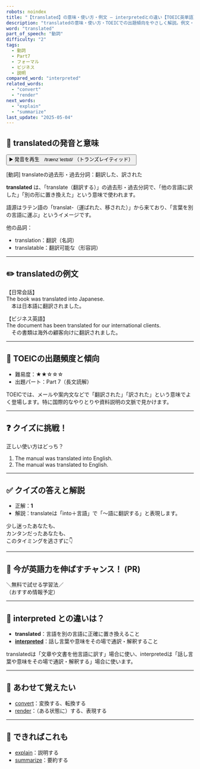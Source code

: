```yaml
---
robots: noindex
title: "【translated】の意味・使い方・例文 ― interpretedとの違い【TOEIC英単語】"
description: "translatedの意味・使い方・TOEICでの出題傾向をやさしく解説。例文・クイズ付きでinterpretedとの違いもわかりやすく学べます。"
word: "translated"
part_of_speech: "動詞"
difficulty: "2"
tags:
  - 動詞
  - Part7
  - フォーマル
  - ビジネス
  - 説明
compared_word: "interpreted"
related_words:
  - "convert"
  - "render"
next_words:
  - "explain"
  - "summarize"
last_update: "2025-05-04"
---
```


## 🔰 translatedの発音と意味

<button class="play-audio" onclick="playTTS('translated')">
  <span class="play-audio-main">
    ▶️ 発音を再生　/trænzˈleɪtɪd/
  </span>
  <span class="play-audio-sub">
    （トランズレイティッド）
  </span>
</button>

[動詞] translateの過去形・過去分詞：翻訳した、訳された

**translated** は、「translate（翻訳する）」の過去形・過去分詞で、「他の言語に訳した」「別の形に置き換えた」という意味で使われます。

語源はラテン語の「translat-（運ばれた、移された）」から来ており、「言葉を別の言語に運ぶ」というイメージです。

他の品詞：  
- translation：翻訳（名詞）
- translatable：翻訳可能な（形容詞）

---

## ✏️ translatedの例文

【日常会話】  
The book was translated into Japanese.  
　本は日本語に翻訳されました。

【ビジネス英語】  
The document has been translated for our international clients.  
　その書類は海外の顧客向けに翻訳されました。

---

## 🎯 TOEICの出題頻度と傾向

- 難易度：★★☆☆☆
- 出題パート：Part 7（長文読解）

TOEICでは、メールや案内文などで「翻訳された」「訳された」という意味でよく登場します。特に国際的なやりとりや資料説明の文脈で見かけます。

---

## ❓ クイズに挑戦！

正しい使い方はどっち？

1. The manual was translated into English.  
2. The manual was translated to English.

---

## ✅ クイズの答えと解説

- 正解：**1**
- 解説：translateは「into＋言語」で「～語に翻訳する」と表現します。

少し迷ったあなたも、  
カンタンだったあなたも、  
このタイミングを逃さずに👇️

---

## 🚀 今が英語力を伸ばすチャンス！ (PR)

<div class="info-center">
＼無料で試せる学習法／<br>  
（おすすめ情報予定）
</div>

---

## 🤔  interpreted との違いは？

- **translated**：言語を別の言語に正確に置き換えること
- **[interpreted](/word/interpreted/)**：話し言葉や意味をその場で通訳・解釈すること

translatedは「文章や文書を他言語に訳す」場合に使い、interpretedは「話し言葉や意味をその場で通訳・解釈する」場合に使います。

---

## 🧩 あわせて覚えたい

- [convert](/word/convert/)：変換する、転換する
- [render](/word/render/)：（ある状態に）する、表現する

---

## 📖 できればこれも

- [explain](/word/explain/)：説明する
- [summarize](/word/summarize/)：要約する

<!-- cvid: aid09_bid02 -->
